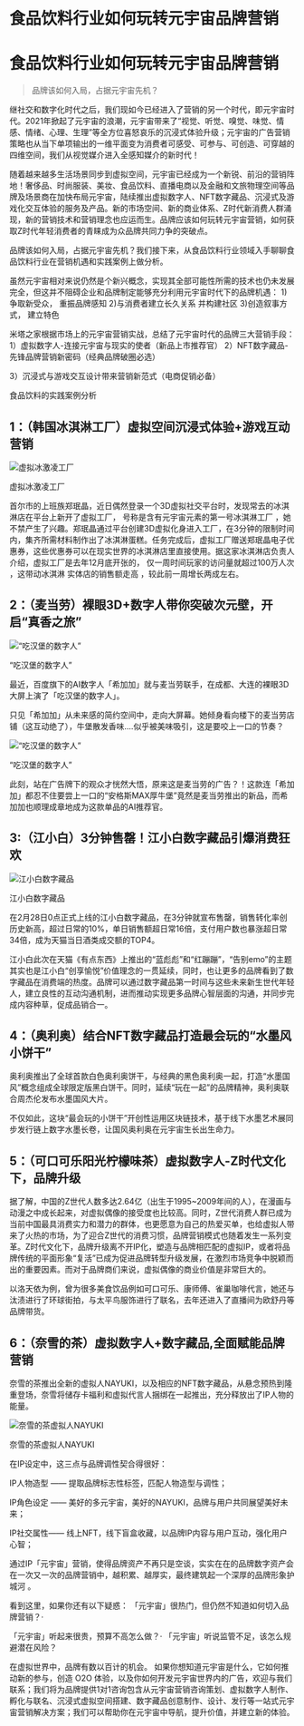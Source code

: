 # 食品饮料行业如何玩转元宇宙品牌营销


# 食品饮料行业如何玩转元宇宙品牌营销

> 品牌该如何入局，占据元宇宙先机？

继社交和数字化时代之后，我们现如今已经进入了营销的另一个时代，即元宇宙时代。2021年掀起了元宇宙的浪潮，元宇宙带来了“视觉、听觉、嗅觉、味觉、情感、情绪、心理、生理”等全方位喜怒哀乐的沉浸式体验升级；元宇宙的广告营销策略也从当下单项输出的一维平面变为消费者可感受、可参与、可创造、可穿越的四维空间，我们从视觉媒介进入全感知媒介的新时代！



随着越来越多生活场景同步到虚拟空间，元宇宙已经成为一个新锐、前沿的营销阵地！奢侈品、时尚服装、美妆、食品饮料、直播电商以及金融和文旅物理空间等品牌及场景商在加快布局元宇宙，陆续推出虚拟数字人、NFT数字藏品、沉浸式及游戏化交互体验的服务及产品。新的市场空间、新的商业体系、Z时代新消费人群涌现，新的营销技术和营销理念也应运而生。品牌应该如何玩转元宇宙营销，如何获取Z时代年轻消费者的青睐成为众品牌共同力争的突破点。


品牌该如何入局，占据元宇宙先机？我们接下来，从食品饮料行业领域入手聊聊食品饮料行业在营销机遇和实践案例上做分析。



虽然元宇宙相对来说仍然是个新兴概念，实现其全部可能性所需的技术也仍未发展完全，但这并不阻碍企业和品牌制定能够充分利用元宇宙时代下的品牌机遇：
1)争取新受众， 重振品牌感知
2)与消费者建立长久关系 并构建社区
3)创造叙事方式， 建立特色

米塔之家根据市场上的元宇宙营销实战，总结了元宇宙时代的品牌三大营销手段：
1）虚拟数字人-连接元宇宙与现实的使者（新品上市推荐官）
2）NFT数字藏品-先锋品牌营销新密码（经典品牌破圈必选）

3）沉浸式与游戏交互设计带来营销新范式（电商促销必备）

食品饮料的实践案例分析

## 1：（韩国冰淇淋工厂）虚拟空间沉浸式体验+游戏互动营销

![虚拟冰激凌工厂](abc.jpg)

虚拟冰激凌工厂

首尔市的上班族郑珉晶，近日偶然登录一个3D虚拟社交平台时，发现常去的冰淇淋店在平台上新开了虚拟工厂， 号称是含有元宇宙元素的第一号冰淇淋工厂 ，她不禁产生了兴趣。郑珉晶通过平台创建3D虚拟化身进入工厂，在3分钟的限制时间内，集齐所需材料制作出了冰淇淋蛋糕。任务完成后，虚拟工厂赠送郑珉晶电子优惠券，这些优惠券可以在现实世界的冰淇淋店里直接使用。据这家冰淇淋店负责人介绍，虚拟工厂是去年12月底开张的， 仅一周时间玩家的访问量就超过100万人次 ，这带动冰淇淋 实体店的销售额走高 ，较此前一周增长两成左右。

##  2：（麦当劳）裸眼3D+数字人带你突破次元壁，开启“真香之旅” 

![“吃汉堡的数字人”](543a4e746b594a598a1473e21a023f0716.jpg)

“吃汉堡的数字人”



最近，百度旗下的AI数字人「希加加」就与麦当劳联手，在成都、大连的裸眼3D大屏上演了「吃汉堡的数字人」。



只见「希加加」从未来感的简约空间中，走向大屏幕。她倾身看向楼下的麦当劳店铺（这互动绝了），牛堡散发香味....似乎被美味吸引，这是要咬上一口的节奏？



![“吃汉堡的数字人”](2e0a67fa58a0f39bfa7c6756ad0c422474e5.jpg)

“吃汉堡的数字人”

此刻，站在广告牌下的观众才恍然大悟，原来这是麦当劳的广告？！这款连「希加加」都忍不住要尝上一口的“安格斯MAX厚牛堡”竟然是麦当劳推出的新品，而希加加也顺理成章地成为这款单品的AI推荐官。



## **3:（江小白）3分钟售罄！江小白数字藏品引爆消费狂欢**

![江小白数字藏品](aba9c50d019c94fd4835b88c859e86ad809d.jpg)

江小白数字藏品



在2月28日0点正式上线的江小白数字藏品，在3分钟就宣布售罄，销售转化率创历史新高，超过日常的10%，单日销售额超日常16倍，支付用户数也暴涨超日常34倍，成为天猫当日酒类成交额的TOP4。



江小白此次在天猫《有点东西》上推出的“蓝彪彪”和“红蹦蹦”，“告别emo”的主题其实也是江小白“创享愉悦”价值理念的一贯延续，同时，也让更多的品牌看到了数字藏品在消费端的热度。品牌可以通过数字藏品第一时间与这些未来新生世代年轻人，建立良性的互动沟通机制，进而推动实现更多品牌心智层面的沟通，并同步完成内容种草，促成品销合一。



## 4：（奥利奥）结合NFT数字藏品打造最会玩的“水墨风小饼干”

奥利奥推出了全球首款白色奥利奥饼干，与经典的黑色奥利奥一起，打造“水墨国风”概念组成全球限定版黑白饼干。同时，延续“玩在一起”的品牌精神，奥利奥联合周杰伦发布水墨国风大片。

不仅如此，这块“最会玩的小饼干”开创性运用区块链技术，基于线下水墨艺术展同步发行链上数字水墨长卷，让国风奥利奥在元宇宙生长出生命力。



## 5：（可口可乐阳光柠檬味茶）虚拟数字人-Z时代文化下，品牌升级

据了解，中国的Z世代人数多达2.64亿（出生于1995~2009年间的人），在漫画与动漫之中成长起来，对虚拟偶像的接受度也比较高。同时，Z世代消费人群已成为当前中国最具消费实力和潜力的群体，也更愿意为自己的热爱买单，也给虚拟人带来了火热的市场，为了迎合Z世代的消费习惯，品牌营销模式也随着发生一系列变革。Z时代文化下，品牌升级离不开IP化，塑造与品牌相匹配的虚拟IP，或者将品牌传统的平面形象“复活”已成为促进品牌转型升级发展，在激烈市场竞争中脱颖而出的重要因素。而对于品牌商们来说，虚拟偶像的商业价值是非常巨大的。



以洛天依为例，曾为很多美食饮品例如可口可乐、康师傅、雀巢咖啡代言，她还与汰渍进行了环球街拍，与太平鸟服饰进行了联名，去年还进入了直播间为欧舒丹等品牌带货。



## 6：（奈雪的茶）虚拟数字人+数字藏品,全面赋能品牌营销

奈雪的茶推出全新的虚拟人NAYUKI，以及相应的NFT数字藏品，从悬念预热到隆重登场，奈雪将储存卡福利和虚拟代言人捆绑在一起推出，充分释放出了IP人物的能量。



![奈雪的茶虚拟人NAYUKI](31d9e9547800f45ee6ad4dc6916bfe853658.jpg)

奈雪的茶虚拟人NAYUKI

在IP设定中，这三点与品牌调性契合得很好：

IP人物造型 —— 提取品牌标志性标签，匹配人物造型与调性；

IP角色设定 —— 美好的多元宇宙，美好的NAYUKI，品牌与用户共同展望美好未来；

IP社交属性—— 线上NFT，线下盲盒收藏，以品牌IP内容与用户互动，强化用户心智；



通过IP「元宇宙」营销，使得品牌资产不再只是空谈，实实在在的品牌数字资产会在一次又一次的品牌营销中，越积累、越厚实，最终建筑起一个深厚的品牌形象护城河 。



看到这里，如果你还有以下疑惑：
「元宇宙」很热门，但仍然不知道如何切入品牌营销？·

「元宇宙」听起来很贵，预算不高怎么做？·
「元宇宙」听说监管不足，该怎么规避潜在风险？

在虚拟世界中，品牌有数以百计的机会。 如果你想知道元宇宙是什么，它如何推动新的参与，创造 O2O 体验，以及你如何开发元宇宙世界内的广告，欢迎与我们联系；我们将为品牌提供1对1咨询包含从元宇宙营销咨询策划、虚拟数字人制作、孵化与联名、沉浸式虚拟空间搭建、数字藏品创意制作、设计、发行等一站式元宇宙营销解决方案；我们可以帮助你在元宇宙中导航，提升价值，并建立新的体验。

